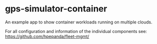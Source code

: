 # gps-simulator-container
An example app to show container workloads running on multiple clouds.

For all configuration and information of the individual components see: https://github.com/hpepanda/fleet-mgmt/
